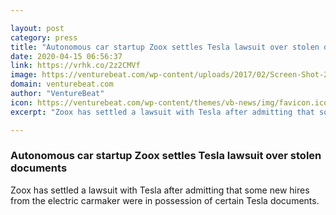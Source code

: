 ```yaml
---

layout: post
category: press
title: "Autonomous car startup Zoox settles Tesla lawsuit over stolen documents"
date: 2020-04-15 06:56:37
link: https://vrhk.co/2z2CMVf
image: https://venturebeat.com/wp-content/uploads/2017/02/Screen-Shot-2017-02-22-at-7.22.11-PM-e1546289954226.png?w=1200&strip=all
domain: venturebeat.com
author: "VentureBeat"
icon: https://venturebeat.com/wp-content/themes/vb-news/img/favicon.ico
excerpt: "Zoox has settled a lawsuit with Tesla after admitting that some new hires from the electric carmaker were in possession of certain Tesla documents."

---
```


### Autonomous car startup Zoox settles Tesla lawsuit over stolen documents

Zoox has settled a lawsuit with Tesla after admitting that some new hires from the electric carmaker were in possession of certain Tesla documents.